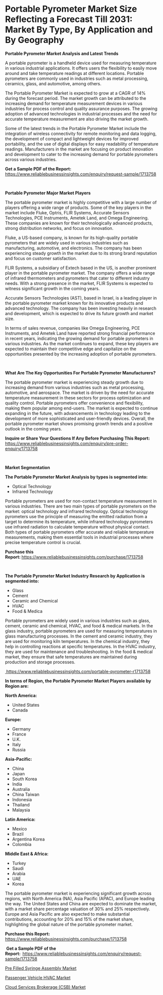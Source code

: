 <p><h1>Portable Pyrometer Market Size Reflecting a Forecast Till 2031: Market By Type, By Application and By Geography</h1></p><p><strong>Portable Pyrometer Market Analysis and Latest Trends</strong></p>
<p><p>A portable pyrometer is a handheld device used for measuring temperature in various industrial applications. It offers users the flexibility to easily move around and take temperature readings at different locations. Portable pyrometers are commonly used in industries such as metal processing, ceramics, glass, and automotive, among others.</p><p>The Portable Pyrometer Market is expected to grow at a CAGR of 14% during the forecast period. The market growth can be attributed to the increasing demand for temperature measurement devices in various industries for process control and quality assurance purposes. The growing adoption of advanced technologies in industrial processes and the need for accurate temperature measurement are also driving the market growth.</p><p>Some of the latest trends in the Portable Pyrometer Market include the integration of wireless connectivity for remote monitoring and data logging, the development of compact and lightweight devices for improved portability, and the use of digital displays for easy readability of temperature readings. Manufacturers in the market are focusing on product innovation and development to cater to the increasing demand for portable pyrometers across various industries.</p></p>
<p><strong>Get a Sample PDF of the Report:&nbsp;</strong> <a href="https://www.reliablebusinessinsights.com/enquiry/request-sample/1713758">https://www.reliablebusinessinsights.com/enquiry/request-sample/1713758</a></p>
<p>&nbsp;</p>
<p><strong>Portable Pyrometer Major Market Players</strong></p>
<p><p>The portable pyrometer market is highly competitive with a large number of players offering a wide range of products. Some of the key players in the market include Fluke, Optris, FLIR Systems, Accurate Sensors Technologies, PCE Instruments, Ametek Land, and Omega Engineering. These companies are known for their technologically advanced products, strong distribution networks, and focus on innovation.</p><p>Fluke, a US-based company, is known for its high-quality portable pyrometers that are widely used in various industries such as manufacturing, automotive, and electronics. The company has been experiencing steady growth in the market due to its strong brand reputation and focus on customer satisfaction.</p><p>FLIR Systems, a subsidiary of Extech based in the US, is another prominent player in the portable pyrometer market. The company offers a wide range of infrared thermometers and pyrometers that cater to different industry needs. With a strong presence in the market, FLIR Systems is expected to witness significant growth in the coming years.</p><p>Accurate Sensors Technologies (AST), based in Israel, is a leading player in the portable pyrometer market known for its innovative products and advanced technology. The company has been investing heavily in research and development, which is expected to drive its future growth and market size.</p><p>In terms of sales revenue, companies like Omega Engineering, PCE Instruments, and Ametek Land have reported strong financial performance in recent years, indicating the growing demand for portable pyrometers in various industries. As the market continues to expand, these key players are expected to maintain their competitive edge and capitalize on the opportunities presented by the increasing adoption of portable pyrometers.</p></p>
<p>&nbsp;</p>
<p><strong>What Are The Key Opportunities For Portable Pyrometer Manufacturers?</strong></p>
<p><p>The portable pyrometer market is experiencing steady growth due to increasing demand from various industries such as metal processing, automotive, and aerospace. The market is driven by the need for accurate temperature measurement in these sectors for process optimization and quality control. Portable pyrometers offer convenience and flexibility, making them popular among end-users. The market is expected to continue expanding in the future, with advancements in technology leading to the development of more sophisticated and user-friendly devices. Overall, the portable pyrometer market shows promising growth trends and a positive outlook in the coming years.</p></p>
<p><strong>Inquire or Share Your Questions If Any Before Purchasing This Report:</strong> <a href="https://www.reliablebusinessinsights.com/enquiry/pre-order-enquiry/1713758">https://www.reliablebusinessinsights.com/enquiry/pre-order-enquiry/1713758</a></p>
<p>&nbsp;</p>
<p><strong>Market Segmentation</strong></p>
<p><strong>The Portable Pyrometer Market Analysis by types is segmented into:</strong></p>
<p><ul><li>Optical Technology</li><li>Infrared Technology</li></ul></p>
<p><p>Portable pyrometers are used for non-contact temperature measurement in various industries. There are two main types of portable pyrometers on the market: optical technology and infrared technology. Optical technology pyrometers use the principle of measuring the emitted radiation from a target to determine its temperature, while infrared technology pyrometers use infrared radiation to calculate temperature without physical contact. Both types of portable pyrometers offer accurate and reliable temperature measurements, making them essential tools in industrial processes where precise temperature control is crucial.</p></p>
<p><strong>Purchase this Report:&nbsp;</strong><a href="https://www.reliablebusinessinsights.com/purchase/1713758">https://www.reliablebusinessinsights.com/purchase/1713758</a></p>
<p>&nbsp;</p>
<p><strong>The Portable Pyrometer Market Industry Research by Application is segmented into:</strong></p>
<p><ul><li>Glass</li><li>Cement</li><li>Ceramic and Chemical</li><li>HVAC</li><li>Food & Medica</li></ul></p>
<p><p>Portable pyrometers are widely used in various industries such as glass, cement, ceramic and chemical, HVAC, and food & medical markets. In the glass industry, portable pyrometers are used for measuring temperatures in glass manufacturing processes. In the cement and ceramic industry, they are used for monitoring kiln temperatures. In the chemical industry, they help in controlling reactions at specific temperatures. In the HVAC industry, they are used for maintenance and troubleshooting. In the food & medical market, they ensure that safe temperatures are maintained during production and storage processes.</p></p>
<p><a href="https://www.reliablebusinessinsights.com/portable-pyrometer-r1713758">&nbsp;https://www.reliablebusinessinsights.com/portable-pyrometer-r1713758</a></p>
<p><strong>In terms of Region, the Portable Pyrometer Market Players available by Region are:</strong></p>
<p>
    <p> <strong> North America: </strong>
        <ul>
            <li>United States</li>
            <li>Canada</li>
        </ul>
        </p> 
    <p> <strong> Europe: </strong>
        <ul>
            <li>Germany</li>
            <li>France</li>
            <li>U.K.</li>
            <li>Italy</li>
            <li>Russia</li>
        </ul>
        </p> 
    <p> <strong> Asia-Pacific: </strong>
        <ul>
            <li>China</li>
            <li>Japan</li>
            <li>South Korea</li>
            <li>India</li>
            <li>Australia</li>
            <li>China Taiwan</li>
            <li>Indonesia</li>
            <li>Thailand</li>
            <li>Malaysia</li>
        </ul>
        </p> 
    <p> <strong> Latin America: </strong>
        <ul>
            <li>Mexico</li>
            <li>Brazil</li>
            <li>Argentina Korea</li>
            <li>Colombia</li>
        </ul>
        </p> 
    <p> <strong> Middle East & Africa: </strong>
        <ul>
            <li>Turkey</li>
            <li>Saudi</li>
            <li>Arabia</li>
            <li>UAE</li>
            <li>Korea</li>
        </ul>
    </p>
    </p>
<p><p>The portable pyrometer market is experiencing significant growth across regions, with North America (NA), Asia Pacific (APAC), and Europe leading the way. The United States and China are expected to dominate the market, with a market share percentage valuation of 30% and 25% respectively. Europe and Asia Pacific are also expected to make substantial contributions, accounting for 20% and 15% of the market share, highlighting the global nature of the portable pyrometer market.</p></p>
<p><strong>Purchase this Report: </strong><a href="https://www.reliablebusinessinsights.com/purchase/1713758">https://www.reliablebusinessinsights.com/purchase/1713758</a></p>
<p>&nbsp;<strong>Get a Sample PDF of the Report:&nbsp;&nbsp;</strong><a href="https://www.reliablebusinessinsights.com/enquiry/request-sample/1713758">https://www.reliablebusinessinsights.com/enquiry/request-sample/1713758</a></p>
<p><strong></strong></p>
<p><p><a href="https://medium.com/@polesdua.1/pre-filled-syringe-assembly-market-research-report-includes-analysis-on-market-size-share-and-ddbe08d7e732">Pre Filled Syringe Assembly Market</a></p><p><a href="https://github.com/RogerKng88/Market-Research-Report-List-1/blob/main/passenger-vehicle-hvac-market.md">Passenger Vehicle HVAC Market</a></p><p><a href="https://medium.com/@rontaybrewer02024/cloud-services-brokerage-csb-industry-analysis-report-its-market-size-growing-with-a-cagr-of-11-1-6b0f50bf2c21">Cloud Services Brokerage (CSB) Market</a></p></p>